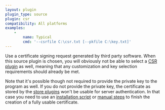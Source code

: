 ```yaml
---
layout: plugin
plugin_type: source
plugin: csr
compatibility: All platforms
examples:
    - 
        name: Typical
        cmd: '‑‑csrfile C:\csr.txt [‑‑pkfile C:\key.txt]'
---
```

Use a certificate signing request generated by third party software. 
When this source plugin is chosen, you will obviously not be able to select 
a [CSR plugin](/reference/plugins/csr/) as well, meaning that any
customization and key selection requirements should already be met.

Note that it's possible though not required to provide the private key to 
the program as well. If you do not provide the private key, the certificate
as stored by the [store plugins](/reference/plugins/store/) won't be usable
for server authentication. In that case you need to use an 
[installation script](/reference/plugins/installation/script) or 
[manual steps](https://www.digicert.com/kb/csr-creation-ssl-installation-iis-10.htm)
to finish the creation of a fully usable certificate.